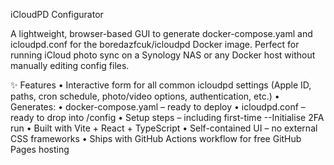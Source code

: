 iCloudPD Configurator

A lightweight, browser-based GUI to generate docker-compose.yaml and icloudpd.conf for the boredazfcuk/icloudpd Docker image.
Perfect for running iCloud photo sync on a Synology NAS or any Docker host without manually editing config files.

✨ Features
	•	Interactive form for all common icloudpd settings (Apple ID, paths, cron schedule, photo/video options, authentication, etc.)
	•	Generates:
	•	docker-compose.yaml – ready to deploy
	•	icloudpd.conf – ready to drop into /config
	•	Setup steps – including first-time --Initialise 2FA run
	•	Built with Vite + React + TypeScript
	•	Self-contained UI – no external CSS frameworks
	•	Ships with GitHub Actions workflow for free GitHub Pages hosting
